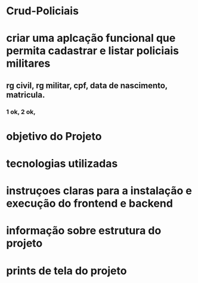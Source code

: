 # Crud-Policiais
# criar uma aplcação funcional que permita cadastrar e listar policiais militares
## rg civil, rg militar, cpf, data de nascimento, matricula.
### 1 ok, 2 ok, 


# objetivo do Projeto
# tecnologias utilizadas
# instruçoes claras para a instalação e execução do frontend e backend
# informação sobre estrutura do projeto
# prints de tela do projeto